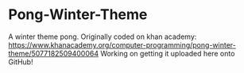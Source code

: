 # Pong-Winter-Theme
A winter theme pong. Originally coded on khan academy: https://www.khanacademy.org/computer-programming/pong-winter-theme/5077182509400064
Working on getting it uploaded here onto GitHub!
